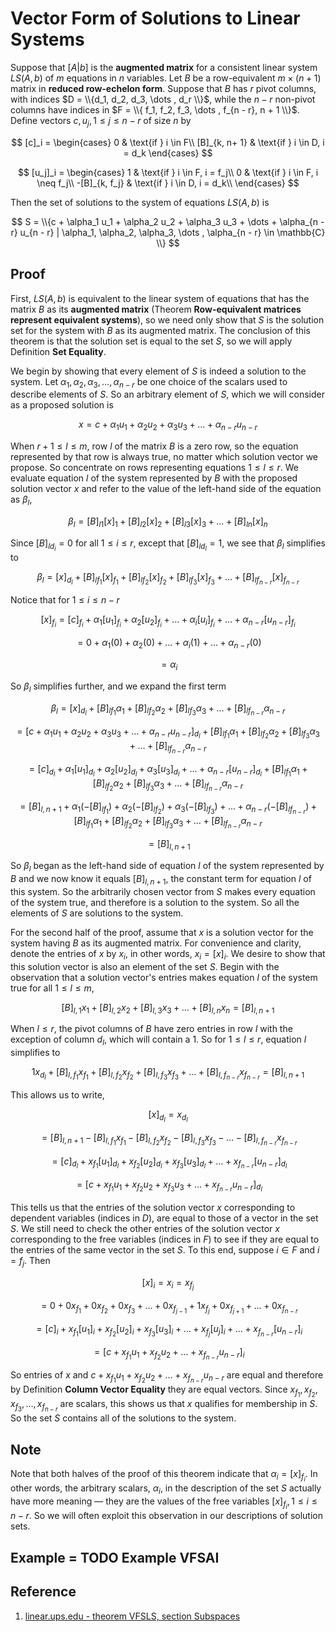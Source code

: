 # Vector Form of Solutions to Linear Systems

Suppose that $[A | b]$ is the **augmented matrix** for a consistent linear system $LS(A, b)$ of $m$ equations in $n$ variables. Let $B$ be a row-equivalent $m \times (n + 1)$ matrix in **reduced row-echelon form**. Suppose that $B$ has $r$ pivot columns, with indices $D = \\{d_1, d_2, d_3, \dots , d_r \\}$, while the $n - r$ non-pivot columns have indices in $F = \\{ f_1, f_2, f_3, \dots , f_{n - r}, n + 1 \\}$. Define vectors $c, u_j, 1 \leq j \leq n - r$ of size $n$ by

$$
[c]_i =
\begin{cases}
    0               & \text{if } i \in F\\
    [B]_{k, n+ 1}   & \text{if } i \in D, i = d_k
\end{cases}
$$

$$
[u_j]_i =
\begin{cases}
    1               & \text{if } i \in F, i = f_j\\
    0               & \text{if } i \in F, i \neq f_j\\
    -[B]_{k, f_j}   & \text{if } i \in D, i = d_k\\
\end{cases}
$$

Then the set of solutions to the system of equations $LS(A, b)$ is

$$
S = \\{c + \alpha_1 u_1 + \alpha_2 u_2 + \alpha_3 u_3 + \dots + \alpha_{n - r} u_{n - r} | \alpha_1, \alpha_2, \alpha_3, \dots , \alpha_{n - r} \in \mathbb{C} \\}
$$

## Proof

First, $LS(A, b)$ is equivalent to the linear system of equations that has the matrix $B$ as its **augmented matrix** (Theorem **Row-equivalent matrices represent equivalent systems**), so we need only show that $S$ is the solution set for the system with $B$ as its augmented matrix. The conclusion of this theorem is that the solution set is equal to the set $S$, so we will apply Definition **Set Equality**.

We begin by showing that every element of $S$ is indeed a solution to the system. Let $\alpha_1, \alpha_2, \alpha_3, \dots , \alpha_{n - r}$ be one choice of the scalars used to describe elements of $S$. So an arbitrary element of $S$, which we will consider as a proposed solution is

$$
x = c + \alpha_1 u_1 + \alpha_2 u_2 + \alpha_3 u_3 + \dots + \alpha_{n - r} u_{n - r}
$$

When $r + 1 \leq l \leq m$, row $l$ of the matrix $B$ is a zero row, so the equation represented by that row is always true, no matter which solution vector we propose. So concentrate on rows representing equations $1 \leq l \leq r$. We evaluate equation $l$ of the system represented by $B$ with the proposed solution vector $x$ and refer to the value of the left-hand side of the equation as $\beta_l$,

$$
\beta_l = [B]_{l1} [x]_1 + [B]_{l2} [x]_2 + [B]_{l3} [x]_3 + \dots + [B]_{ln} [x]_n
$$

Since $[B]_{l d_{i}} = 0$ for all $1 \leq i \leq r$, except that $[B]_{l d_{l}} = 1$, we see that $\beta_l$ simplifies to

$$
\beta_{l} = [x]_{d_{l}} + [B]_{l f_1} [x]_{f_1} + [B]_{l f_2} [x]_{f_2} + [B]_{l f_3} [x]_{f_3} + \dots + [B]_{l f_{n - r}} [x]_{f_{n - r}}
$$

Notice that for $1 \leq i \leq n - r$

$$
[x]_{f_i} = [c]_{f_i} + \alpha_1 [u_1]_{f_i} + \alpha_2 [u_2]_{f_i} + \dots + \alpha_i [u_i]_{f_i} + \dots + \alpha_{n - r} [u_{n - r}]_{f_i}
$$

$$
= 0 + \alpha_1 (0) + \alpha_2 (0) + \dots + \alpha_i (1) + \dots + \alpha_{n - r} (0)
$$

$$
= \alpha_i
$$

So $\beta_l$ simplifies further, and we expand the first term

$$
\beta_l = [x]_{d_l} + [B]_{l f_1} \alpha_1 + [B]_{l f_2} \alpha_2 + [B]_{l f_3} \alpha_3 + \dots + [B]_{l f_{n - r}} \alpha_{n - r}
$$

$$
= [c + \alpha_1 u_1 + \alpha_2 u_2 + \alpha_3 u_3 + \dots + \alpha_{n - r} u_{n - r}]_{d_l} + [B]_{l f_1} \alpha_1 + [B]_{l f_2} \alpha_2 + [B]_{l f_3} \alpha_3 + \dots + [B]_{l f_{n - r}} \alpha_{n - r}
$$

$$
= [c]_{d_l} + \alpha_1 [u_1]_{d_l} + \alpha_2 [u_2]_{d_l} + \alpha_3 [u_3]_{d_l} + \dots + \alpha_{n - r} [u_{n - r}]_{d_l} + [B]_{l f_1} \alpha_1 + [B]_{l f_2} \alpha_2 + [B]_{l f_3} \alpha_3 + \dots + [B]_{l f_{n - r}} \alpha_{n - r}
$$

$$
= [B]_{l, n + 1} + \alpha_1 (- [B]_{l f_1}) + \alpha_2 (- [B]_{l f_2}) + \alpha_3 (- [B]_{l f_3}) + \dots + \alpha_{n - r} (- [B]_{l f_{n - r}}) + [B]_{l f_1} \alpha_1 + [B]_{l f_2} \alpha_2 + [B]_{l f_3} \alpha_3 + \dots + [B]_{l f_{n - r}} \alpha_{n - r}
$$

$$
= [B]_{l, n + 1}
$$

So $β_{l}$ began as the left-hand side of equation $l$ of the system represented by $B$ and we now know it equals $[B]_{l, n + 1}$, the constant term for equation $l$ of this system. So the arbitrarily chosen vector from $S$ makes every equation of the system true, and therefore is a solution to the system. So all the elements of $S$ are solutions to the system.

For the second half of the proof, assume that $x$ is a solution vector for the system having $B$ as its augmented matrix. For convenience and clarity, denote the entries of $x$ by $x_i$, in other words, $x_i = [x]_i$. We desire to show that this solution vector is also an element of the set $S$. Begin with the observation that a solution vector's entries makes equation $l$ of the system true for all $1 \leq l \leq m$,

$$
[B]_{l, 1} x_1 + [B]_{l, 2} x_2 + [B]_{l, 3} x_3 + \dots + [B]_{l, n} x_n = [B]_{l, n + 1}
$$

When $l \leq r$, the pivot columns of $B$ have zero entries in row $l$ with the exception of column $d_l$, which will contain a $1$. So for $1 \leq l \leq r$, equation $l$ simplifies to

$$
1 x_{d_l} + [B]_{l, f_1} x_{f_1} + [B]_{l, f_2} x_{f_2} + [B]_{l, f_3} x_{f_3} + \dots + [B]_{l, f_{n - r}} x_{f_{n - r}} = [B]_{l, n + 1}
$$

This allows us to write,

$$
[x]_{d_l} = x_{d_l}
$$

$$
= [B]_{l, n + 1} - [B]_{l, f_1} x_{f_1} - [B]_{l, f_2} x_{f_2} - [B]_{l, f_3} x_{f_3} - \dots - [B]_{l, f_{n - r}} x_{f_{n - r}}
$$

$$
= [c]_{d_l} + x_{f_1}[u_1]_{d_l} + x_{f_2} [u_2]_{d_l} + x_{f_3} [u_3]_{d_l} + \dots + x_{f_{n - r}} [u_{n - r}]_{d_{l}}
$$

$$
= [c + x_{f_1} u_1 + x_{f_2} u_2 + x_{f_3} u_3 + \dots + x_{f_{n - r}} u_{n - r}]_{d_l}
$$

This tells us that the entries of the solution vector $x$ corresponding to dependent variables (indices in $D$), are equal to those of a vector in the set $S$. We still need to check the other entries of the solution vector $x$ corresponding to the free variables (indices in $F$) to see if they are equal to the entries of the same vector in the set $S$. To this end, suppose $i \in F$ and $i = f_j$. Then

$$
[x]_i = x_i = x_{f_j}
$$

$$
= 0 + 0 x_{f_1} + 0 x_{f_2} + 0 x_{f_3} + \dots + 0 x_{f_{j - 1}} + 1 x_{f_{j}} + 0 x_{f_{j + 1}} + \dots + 0 x_{f_{n - r}}
$$

$$
= [c]_i + x_{f_1} [u_1]_i + x_{f_2} [u_2]_i + x_{f_3} [u_3]_i + \dots + x_{f_j} [u_j]_i + \dots + x_{f_{n - r}} [u_{n - r}]_i
$$

$$
= [c + x_{f_1} u_1 + x_{f_2} u_2 + \dots + x_{f_{n - r}} u_{n - r}]_i
$$

So entries of $x$ and $c + x_{f_1} u_1 + x_{f_2} u_2 + \dots + x_{f_{n - r}} u_{n - r}$ are equal and therefore by Definition **Column Vector Equality** they are equal vectors. Since $x_{f_1}, x_{f_2}, x_{f_3}, \dots , x_{f_{n - r}}$ are scalars, this shows us that $x$ qualifies for membership in $S$. So the set $S$ contains all of the solutions to the system.

## Note

Note that both halves of the proof of this theorem indicate that $\alpha_i = [x]_{f_i}$. In other words, the arbitrary scalars, $\alpha_i$, in the description of the set $S$ actually have more meaning — they are the values of the free variables $[x]_{f_i}, 1 \leq i \leq n - r$. So we will often exploit this observation in our descriptions of solution sets.

## Example = TODO Example VFSAI

## Reference

1. [linear.ups.edu - theorem VFSLS, section Subspaces](http://linear.ups.edu/html/section-LC.html)
